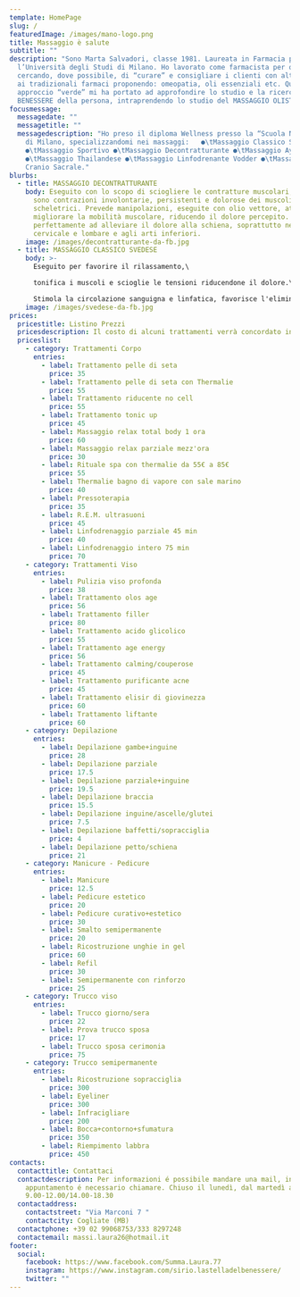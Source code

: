 ```yaml
---
template: HomePage
slug: /
featuredImage: /images/mano-logo.png
title: Massaggio è salute
subtitle: ""
description: "Sono Marta Salvadori, classe 1981. Laureata in Farmacia presso
  l’Università degli Studi di Milano. Ho lavorato come farmacista per otto anni,
  cercando, dove possibile, di “curare” e consigliare i clienti con alternative
  ai tradizionali farmaci proponendo: omeopatia, oli essenziali etc. Questo mio
  approccio “verde” mi ha portato ad approfondire lo studio e la ricerca del
  BENESSERE della persona, intraprendendo lo studio del MASSAGGIO OLISTICO."
focusmessage:
  messagedate: ""
  messagetitle: ""
  messagedescription: "Ho preso il diploma Wellness presso la “Scuola Nazionale”
    di Milano, specializzandomi nei massaggi:   ●\tMassaggio Classico Svedese
    ●\tMassaggio Sportivo ●\tMassaggio Decontratturante ●\tMassaggio Ayurvedico
    ●\tMassaggio Thailandese ●\tMassaggio Linfodrenante Vodder ●\tMassaggio
    Cranio Sacrale."
blurbs:
  - title: MASSAGGIO DECONTRATTURANTE
    body: Eseguito con lo scopo di sciogliere le contratture muscolari, le quali
      sono contrazioni involontarie, persistenti e dolorose dei muscoli
      scheletrici. Prevede manipolazioni, eseguite con olio vettore, atte a
      migliorare la mobilità muscolare, riducendo il dolore percepito. Si presta
      perfettamente ad alleviare il dolore alla schiena, soprattutto nella zona
      cervicale e lombare e agli arti inferiori.
    image: /images/decontratturante-da-fb.jpg
  - title: MASSAGGIO CLASSICO SVEDESE
    body: >-
      Eseguito per favorire il rilassamento,\

      tonifica i muscoli e scioglie le tensioni riducendone il dolore.\

      Stimola la circolazione sanguigna e linfatica, favorisce l'eliminazione di tossine e liquidi in eccesso riducendo la cellulite e l'effetto a buccia d'arancia.
    image: /images/svedese-da-fb.jpg
prices:
  pricestitle: Listino Prezzi
  pricesdescription: Il costo di alcuni trattamenti verrà concordato in negozio con il cliente.
  priceslist:
    - category: Trattamenti Corpo
      entries:
        - label: Trattamento pelle di seta
          price: 35
        - label: Trattamento pelle di seta con Thermalie
          price: 55
        - label: Trattamento riducente no cell
          price: 55
        - label: Trattamento tonic up
          price: 45
        - label: Massaggio relax total body 1 ora
          price: 60
        - label: Massaggio relax parziale mezz'ora
          price: 30
        - label: Rituale spa con thermalie da 55€ a 85€
          price: 55
        - label: Thermalie bagno di vapore con sale marino
          price: 40
        - label: Pressoterapia
          price: 35
        - label: R.E.M. ultrasuoni
          price: 45
        - label: Linfodrenaggio parziale 45 min
          price: 40
        - label: Linfodrenaggio intero 75 min
          price: 70
    - category: Trattamenti Viso
      entries:
        - label: Pulizia viso profonda
          price: 38
        - label: Trattamento olos age
          price: 56
        - label: Trattamento filler
          price: 80
        - label: Trattamento acido glicolico
          price: 55
        - label: Trattamento age energy
          price: 56
        - label: Trattamento calming/couperose
          price: 45
        - label: Trattamento purificante acne
          price: 45
        - label: Trattamento elisir di giovinezza
          price: 60
        - label: Trattamento liftante
          price: 60
    - category: Depilazione
      entries:
        - label: Depilazione gambe+inguine
          price: 28
        - label: Depilazione parziale
          price: 17.5
        - label: Depilazione parziale+inguine
          price: 19.5
        - label: Depilazione braccia
          price: 15.5
        - label: Depilazione inguine/ascelle/glutei
          price: 7.5
        - label: Depilazione baffetti/sopracciglia
          price: 4
        - label: Depilazione petto/schiena
          price: 21
    - category: Manicure - Pedicure
      entries:
        - label: Manicure
          price: 12.5
        - label: Pedicure estetico
          price: 20
        - label: Pedicure curativo+estetico
          price: 30
        - label: Smalto semipermanente
          price: 20
        - label: Ricostruzione unghie in gel
          price: 60
        - label: Refil
          price: 30
        - label: Semipermanente con rinforzo
          price: 25
    - category: Trucco viso
      entries:
        - label: Trucco giorno/sera
          price: 22
        - label: Prova trucco sposa
          price: 17
        - label: Trucco sposa cerimonia
          price: 75
    - category: Trucco semipermanente
      entries:
        - label: Ricostruzione sopracciglia
          price: 300
        - label: Eyeliner
          price: 300
        - label: Infracigliare
          price: 200
        - label: Bocca+contorno+sfumatura
          price: 350
        - label: Riempimento labbra
          price: 450
contacts:
  contacttitle: Contattaci
  contactdescription: Per informazioni é possibile mandare una mail, invece per
    appuntamento é necessario chiamare. Chiuso il lunedì, dal martedì al sabato
    9.00-12.00/14.00-18.30
  contactaddress:
    contactstreet: "Via Marconi 7 "
    contactcity: Cogliate (MB)
  contactphone: +39 02 99068753/333 8297248
  contactemail: massi.laura26@hotmail.it
footer:
  social:
    facebook: https://www.facebook.com/Summa.Laura.77
    instagram: https://www.instagram.com/sirio.lastelladelbenessere/
    twitter: ""
---
```

